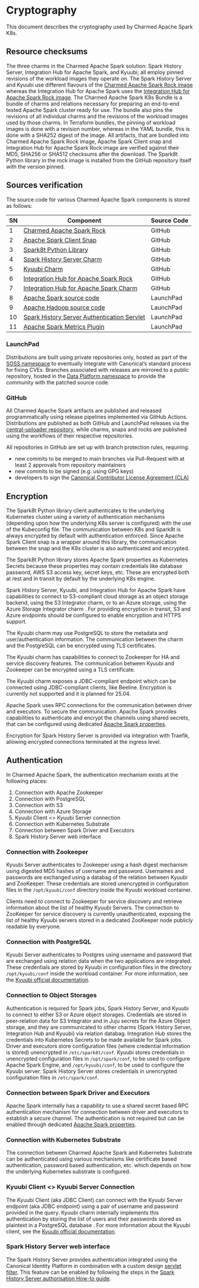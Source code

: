 # Cryptography

This document describes the cryptography used by Charmed Apache Spark K8s.

## Resource checksums

The three charms in the Charmed Apache Spark solution: Spark History Server, Integration Hub for Apache Spark, and Kyuubi; all employ pinned revisions of the workload images they operate on. The Spark History Server and Kyuubi use different flavours of the [Charmed Apache Spark Rock image](https://github.com/canonical/charmed-spark-rock/) whereas the Integration Hub for Apache Spark uses the [Integration Hub for Apache Spark Rock image](https://github.com/canonical/spark-integration-hub-rock).
The Charmed Apache Spark K8s Bundle is a bundle of charms and relations necessary for preparing an end-to-end tested Apache Spark cluster ready for use. The bundle also pins the revisions of all individual charms and the revisions of the workload images used by those charms. In Terraform bundles, the pinning of workload images is done with a revision number, whereas in the YAML bundle, this is done with a SHA252 digest of the image.
All artifacts, that are bundled into Charmed Apache Spark Rock image, Apache Spark Client snap and Integration Hub for Apache Spark Rock image are verified against their MD5, SHA256 or SHA512 checksums after the download. The Spark8t Python library in the rock image is installed from the GitHub repository itself with the version pinned.

## Sources verification

The source code for various Charmed Apache Spark components is stored as follows:

| SN | Component                                                                                               | Source Code |
|----|---------------------------------------------------------------------------------------------------------|-------------|
| 1  | [Charmed Apache Spark Rock](https://github.com/canonical/charmed-spark-rock)                                   | GitHub      |
| 2  | [Apache Spark Client Snap](https://github.com/canonical/spark-client-snap)                                     | GitHub      |
| 3  | [Spark8t Python Library](https://github.com/canonical/spark-k8s-toolkit-py)                             | GitHub      |
| 4  | [Spark History Server Charm](https://github.com/canonical/spark-history-server-k8s-operator)            | GitHub      |
| 5  | [Kyuubi Charm](https://github.com/canonical/kyuubi-k8s-operator)                                        | GitHub      |
| 6  | [Integration Hub for Apache Spark Rock](https://github.com/canonical/spark-integration-hub-rock)                   | GitHub      |
| 7  | [Integration Hub for Apache Spark Charm](https://github.com/canonical/spark-integration-hub-k8s-operator)          | GitHub      |
| 8  | [Apache Spark source code](https://code.launchpad.net/soss/charmed-spark)                               | LaunchPad   |
| 9  | [Apache Hadoop source code](https://code.launchpad.net/soss/hadoop)                                     | LaunchPad   |
| 10 | [Spark History Server Authentication Servlet](https://launchpad.net/soss/charmed-spark-servlet-filters) | LaunchPad   |
| 11 | [Apache Spark Metrics Plugin](https://launchpad.net/soss/spark-metrics)                                        | LaunchPad   |

### LaunchPad

Distributions are built using private repositories only, hosted as part of the [SOSS namespace](https://launchpad.net/soss) to eventually integrate with Canonical’s standard process for fixing CVEs. Branches associated with releases are mirrored to a public repository, hosted in the [Data Platform namespace](https://launchpad.net/~data-platform) to provide the community with the patched source code.

### GitHub

All Charmed Apache Spark artifacts are published and released programmatically using release pipelines implemented via GitHub Actions. Distributions are published as both GitHub and LaunchPad releases via the [central-uploader repository](https://github.com/canonical/central-uploader), while charms, snaps and rocks are published using the workflows of their respective repositories.

All repositories in GitHub are set up with branch protection rules, requiring:

* new commits to be merged to main branches via Pull-Request with at least 2 approvals from repository maintainers
* new commits to be signed (e.g. using GPG keys)
* developers to sign the [Canonical Contributor License Agreement (CLA)](https://ubuntu.com/legal/contributors)

## Encryption

The Spark8t Python library client authenticates to the underlying Kubernetes cluster using a variety of authentication mechanisms (depending upon how the underlying K8s server is configured) with the use of the Kubeconfig file. The communication between K8s and Spark8t is always encrypted by default with authentication enforced. Since Apache Spark Client snap is a wrapper around this library, the communication between the snap and the K8s cluster is also authenticated and encrypted.

The Spark8t Python library stores Apache Spark properties as Kubernetes Secrets because these properties may contain credentials like database password, AWS S3 access key, secret keys, etc. These are encrypted both at rest and in transit by default by the underlying K8s engine.

Spark History Server, Kyuubi, and Integration Hub for Apache Spark have capabilities to connect to S3-compliant cloud storage as an object storage backend, using the S3 Integrator charm, or to an Azure storage, using the Azure Storage Integrator charm . For providing encryption in transit, S3 and Azure endpoints should be configured to enable encryption and HTTPS support. 

The Kyuubi charm may use PostgreSQL to store the metadata and user/authentication information. The communication between the charm and the PostgreSQL can be encrypted using TLS certificates. 

The Kyuubi charm has capabilities to connect to Zookeeper for HA and service discovery features. The communication between Kyuubi and Zookeeper can be encrypted using a TLS certificate. 

The Kyuubi charm exposes a JDBC-compliant endpoint which can be connected using JDBC-compliant clients, like Beeline. Encryption is currently not supported and it is planned for 25.04.

Apache Spark uses RPC connections for the communication between driver and executors. To secure the communication. Apache Spark provides capabilities to authenticate and encrypt the channels using shared secrets, that can be configured using dedicated [Apache Spark properties](https://spark.apache.org/docs/latest/security.html#ssl-configuration).

Encryption for Spark History Server is provided via integration with Traefik, allowing encrypted connections terminated at the ingress level. 

## Authentication

In Charmed Apache Spark, the authentication mechanism exists at the following places:

1. Connection with Apache Zookeeper
2. Connection with PostgreSQL
3. Connection with S3 
4. Connection with Azure Storage
5. Kyuubi Client <> Kyuubi Server connection
6. Connection with Kubernetes Substrate
7. Connection between Spark Driver and Executors
8. Spark History Server web interface
 
### Connection with Zookeeper

Kyuubi Server authenticates to Zookeeper using a hash digest mechanism using digested MD5 hashes of username and password. Usernames and passwords are exchanged using a databag of the relation between Kyuubi and ZooKeeper. These credentials are stored unencrypted in configuration files in the `/opt/kyuubi/conf` directory inside the Kyuubi workload container.

Clients need to connect to Zookeeper for service discovery and retrieve information about the list of healthy Kyuubi Servers. The connection to ZooKeeper for service discovery is currently unauthenticated, exposing the list of healthy Kyuubi servers stored in a dedicated ZooKeeper node publicly readable by everyone.

### Connection with PostgreSQL

Kyuubi Server authenticates to Postgres using username and password that are exchanged using relation data when the two applications are integrated. These credentials are stored by Kyuubi in configuration files in the directory `/opt/kyuubi/conf` inside the workload container. For more information, see the [Kyuubi official documentation](https://kyuubi.readthedocs.io/en/master/security/jdbc.html).

### Connection to Object Storages

Authentication is required for Spark jobs, Spark History Server, and Kyuubi to connect to either S3 or Azure object storages. Credentials are stored in peer-relation data for S3 Integrator and in Juju secrets for the Azure Object storage, and they are communicated to other charms (Spark History Server, Integration Hub and Kyuubi) via relation databag. Integration Hub stores the credentials into Kubernetes Secrets to be made available for Spark jobs. Driver and executors store configuration files (where credential information is stored) unencrypted in `/etc/spark8t/conf`. Kyuubi stores credentials in unencrypted configuration files in `/opt/spark/conf`, to be used to configure Apache Spark Engine, and `/opt/kyuubi/conf`, to be used to configure the Kyuubi server. Spark History Server stores credentials in unencrypted configuration files in `/etc/spark/conf`.
 
### Connection between Spark Driver and Executors

Apache Spark internally has a capability to use a shared secret based RPC authentication mechanism for connection between driver and executors to establish a secure channel. The authentication is not required but can be enabled through dedicated [Apache Spark properties](https://spark.apache.org/docs/latest/security.html#encryption).

### Connection with Kubernetes Substrate

The connection between Charmed Apache Spark and Kubernetes Substrate can be authenticated using various mechanisms like certificate based authentication, password based authentication, etc. which depends on how the underlying Kubernetes substrate is configured. 

### Kyuubi Client <> Kyuubi Server Connection

The Kyuubi Client (aka JDBC Client) can connect with the Kyuubi Server endpoint (aka JDBC endpoint) using a pair of username and password provided in the query. Kyuubi charm internally implements this authentication by storing the list of users and their passwords stored as plaintext in a PostgreSQL database . For more information about the Kyuubi client, see the [Kyuubi official documentation](https://kyuubi.readthedocs.io/en/master/client/index.html).

### Spark History Server web interface

The Spark History Server provides authentication integrated using the Canonical Identity Platform in combination with a custom design [servlet filter](https://code.launchpad.net/~data-platform/soss/+source/charmed-spark-servlet-filters/+git/charmed-spark-servlet-filters). This feature can be enabled by following the steps in the [Spark History Server authorisation How-to guide](https://charmhub.io/spark-k8s-bundle/docs/h-history-server-authorization).